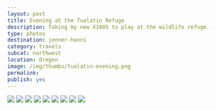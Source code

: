 ```yaml
---
layout: post
title: Evening at the Tualatin Refuge
description: Taking my new X100S to play at the wildlife refuge.
type: photos
destination: jenner-hanni
category: travels
subcat: northwest
location: Oregon
image: /img/thumbs/tualatin-evening.png
permalink: 
publish: yes
---
```


  <img src="https://lh3.googleusercontent.com/-Z16_6gJQMD4/UgWmt0LaTVI/AAAAAAAAFgs/_upRGP0y0hA/s839/DSCF1919.png">

  <img src="https://lh6.googleusercontent.com/-Zdt5ifwcxNY/UgWmjhNCD_I/AAAAAAAAFfo/oPz4k250EKk/s839/DSCF1922.png">

  <img src="https://lh6.googleusercontent.com/-5RoJz1pmiHA/UgWmjqPqjNI/AAAAAAAAFfs/7wuYBUwbcCc/s839/DSCF1923.png">

  <img src="https://lh3.googleusercontent.com/-HRR_vCOJh0Y/UgWmkRd0tMI/AAAAAAAAFf4/b3aGX4RMv0Y/s839/DSCF1924.png">

  <img src="https://lh4.googleusercontent.com/-i3JQv-_liFE/UgWmknggOUI/AAAAAAAAFgA/i1TgNJU9EaU/s839/DSCF1933.png">

  <img src="https://lh5.googleusercontent.com/-FMsbId2hPWU/UgWmlGI3_lI/AAAAAAAAFgI/NitMC87piDk/s839/DSCF1938.png">

  <img src="https://lh6.googleusercontent.com/-t81XliENIps/UgWmly6h-zI/AAAAAAAAFgQ/pLmaw2vPciE/s640/DSCF1943.png">

  <img src="https://lh3.googleusercontent.com/-FVdGZC9nGF8/UgWml6x-ACI/AAAAAAAAFgY/udt9rtaov10/s839/DSCF1948.png">

  <img src="https://lh3.googleusercontent.com/-AZf30ZPAI20/UgWmmqGj-oI/AAAAAAAAFgg/vZyOXlMGbV4/s839/DSCF1969.png">



